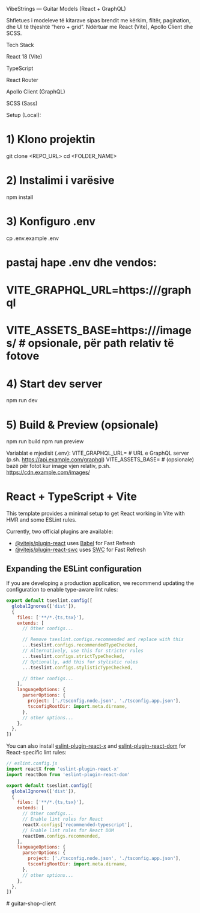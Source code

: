 VibeStrings — Guitar Models (React + GraphQL)

Shfletues i modeleve të kitarave sipas brendit me kërkim, filtër, pagination, dhe UI të thjeshtë “hero + grid”. Ndërtuar me React (Vite), Apollo Client dhe SCSS.

Tech Stack

React 18 (Vite)

TypeScript

React Router

Apollo Client (GraphQL)

SCSS (Sass)

Setup (Local):
# 1) Klono projektin
git clone <REPO_URL>
cd <FOLDER_NAME>

# 2) Instalimi i varësive
npm install

# 3) Konfiguro .env
cp .env.example .env
# pastaj hape .env dhe vendos:
# VITE_GRAPHQL_URL=https://<serveri-yt>/graphql
# VITE_ASSETS_BASE=https://<cdn-ose-server>/images/   # opsionale, për path relativ të fotove

# 4) Start dev server
npm run dev

# 5) Build & Preview (opsionale)
npm run build
npm run preview

Variablat e mjedisit (.env):
VITE_GRAPHQL_URL=  # URL e GraphQL server (p.sh. https://api.example.com/graphql)
VITE_ASSETS_BASE=  # (opsionale) bazë për fotot kur image vjen relativ, p.sh. https://cdn.example.com/images/






# React + TypeScript + Vite

This template provides a minimal setup to get React working in Vite with HMR and some ESLint rules.

Currently, two official plugins are available:

- [@vitejs/plugin-react](https://github.com/vitejs/vite-plugin-react/blob/main/packages/plugin-react) uses [Babel](https://babeljs.io/) for Fast Refresh
- [@vitejs/plugin-react-swc](https://github.com/vitejs/vite-plugin-react/blob/main/packages/plugin-react-swc) uses [SWC](https://swc.rs/) for Fast Refresh

## Expanding the ESLint configuration

If you are developing a production application, we recommend updating the configuration to enable type-aware lint rules:

```js
export default tseslint.config([
  globalIgnores(['dist']),
  {
    files: ['**/*.{ts,tsx}'],
    extends: [
      // Other configs...

      // Remove tseslint.configs.recommended and replace with this
      ...tseslint.configs.recommendedTypeChecked,
      // Alternatively, use this for stricter rules
      ...tseslint.configs.strictTypeChecked,
      // Optionally, add this for stylistic rules
      ...tseslint.configs.stylisticTypeChecked,

      // Other configs...
    ],
    languageOptions: {
      parserOptions: {
        project: ['./tsconfig.node.json', './tsconfig.app.json'],
        tsconfigRootDir: import.meta.dirname,
      },
      // other options...
    },
  },
])
```

You can also install [eslint-plugin-react-x](https://github.com/Rel1cx/eslint-react/tree/main/packages/plugins/eslint-plugin-react-x) and [eslint-plugin-react-dom](https://github.com/Rel1cx/eslint-react/tree/main/packages/plugins/eslint-plugin-react-dom) for React-specific lint rules:

```js
// eslint.config.js
import reactX from 'eslint-plugin-react-x'
import reactDom from 'eslint-plugin-react-dom'

export default tseslint.config([
  globalIgnores(['dist']),
  {
    files: ['**/*.{ts,tsx}'],
    extends: [
      // Other configs...
      // Enable lint rules for React
      reactX.configs['recommended-typescript'],
      // Enable lint rules for React DOM
      reactDom.configs.recommended,
    ],
    languageOptions: {
      parserOptions: {
        project: ['./tsconfig.node.json', './tsconfig.app.json'],
        tsconfigRootDir: import.meta.dirname,
      },
      // other options...
    },
  },
])
```
#   g u i t a r - s h o p - c l i e n t 
 
 
